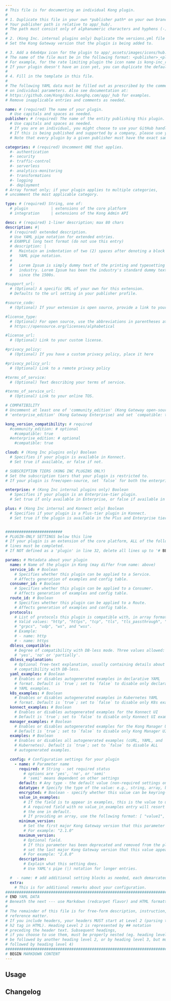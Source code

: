 ```yaml
---
# This file is for documenting an individual Kong plugin.
#
# 1. Duplicate this file in your own *publisher path* on your own branch.
# Your publisher path is relative to app/_hub/.
# The path must consist only of alphanumeric characters and hyphens (-).
#
# 2. (Kong Inc. internal plugins only) Duplicate the versions.yml file into your new plugin directory.
# Set the Kong Gateway version that the plugin is being added to.

# 3. Add a 64x64px icon for the plugin to app/_assets/images/icons/hub.
# The name of the file must be in the following format: <publisher>_<plugin-directory-name>.png
# For example, for the rate limiting plugin the icon name is kong-inc_rate-limiting.png
# If your plugin doesn't have an icon yet, you can duplicate the default_icon.png file.
#
# 4. Fill in the template in this file.
#
# The following YAML data must be filled out as prescribed by the comments
# on individual parameters. Also see documentation at:
# https://github.com/Kong/docs.konghq.com/app/_hub for examples.
# Remove inapplicable entries and comments as needed.

name: # (required) The name of your plugin.
  # Use capitals and spaces as needed.
publisher: # (required) The name of the entity publishing this plugin.
  # Use capitals and spaces as needed.
  # If you are an individual, you might choose to use your GitHub handle, or your name.
  # If this is being published and supported by a company, please use your company name.
  # Note that every plugin by a given publisher must have the exact same value.

categories: # (required) Uncomment ONE that applies.
  #- authentication
  #- security
  #- traffic-control
  #- serverless
  #- analytics-monitoring
  #- transformations
  #- logging
  #- deployment
# Array format only; if your plugin applies to multiple categories,
# uncomment the most applicable category.

type: # (required) String, one of:
  # plugin          | extensions of the core platform
  # integration     | extensions of the Kong Admin API

desc: # (required) 1-liner description; max 80 chars
description: #|
  # (required) extended description.
  # Use YAML pipe notation for extended entries.
  # EXAMPLE long text format (do not use this entry)
  # description: |
  #   Maintain an indentation of two (2) spaces after denoting a block with
  #   YAML pipe notation.
  #
  #   Lorem Ipsum is simply dummy text of the printing and typesetting
  #   industry. Lorem Ipsum has been the industry's standard dummy text ever
  #   since the 1500s.

#support_url:
  # (Optional) A specific URL of your own for this extension.
  # Defaults to the url setting in your publisher profile.

#source_code:
  # (Optional) If your extension is open source, provide a link to your code.

#license_type:
  # (Optional) For open source, use the abbreviations in parentheses at:
  # https://opensource.org/licenses/alphabetical

#license_url:
  # (Optional) Link to your custom license.

#privacy_policy:
  # (Optional) If you have a custom privacy policy, place it here

#privacy_policy_url:
  # (Optional) Link to a remote privacy policy

#terms_of_service:
  # (Optional) Text describing your terms of service.

#terms_of_service_url:
  # (Optional) Link to your online TOS.

# COMPATIBILITY
# Uncomment at least one of 'community_edition' (Kong Gateway open-source) or
# 'enterprise_edition' (Kong Gateway Enterprise) and set `compatible: true`.

kong_version_compatibility: # required
  #community_edition: # optional
    #compatible: true
  #enterprise_edition: # optional
    #compatible: true

cloud: # (Kong Inc plugins only) Boolean
  # Specifies if your plugin is available in Konnect.
  # Set true if available, or false if not.

# SUBSCRIPTION TIERS (KONG INC PLUGINS ONLY)
# Set the subscription tiers that your plugin is restricted to.
# If your plugin is free/open-source, set `false` for both the enterprise and plus tiers.

enterprise: # (Kong Inc internal plugins only) Boolean
  # Specifies if your plugin is an Enterprise-tier plugin.
  # Set true if only available in Enterprise, or false if available in other tiers.

plus: # (Kong Inc internal and Konnect only) Boolean
  # Specifies if your plugin is a Plus-tier plugin in Konnect.
  # Set true if the plugin is available in the Plus and Enterprise tiers, or false if available for free/in open-source.


#########################
# PLUGIN-ONLY SETTINGS below this line
# If your plugin is an extension of the core platform, ALL of the following
# lines must be completed.
# If NOT defined as a 'plugin' in line 32, delete all lines up to '# BEGIN MARKDOWN CONTENT'

params: # Metadata about your plugin
  name: # Name of the plugin in Kong (may differ from name: above)
  service_id: # Boolean
    # Specifies whether this plugin can be applied to a Service.
    # Affects generation of examples and config table.
  consumer_id: # Boolean
    # Specifies whether this plugin can be applied to a Consumer.
    # Affects generation of examples and config table.
  route_id: # Boolean
    # Specifies whether this plugin can be applied to a Route.
    # Affects generation of examples and config table.
  protocols:
    # List of protocols this plugin is compatible with, in array format.
    # Valid values: "http", "https", "tcp", "tls", "tls_passthrough", "grpc",
    # "grpcs", "udp", "ws", and "wss".
    # Example:
    # - name: http
    # - name: https
  dbless_compatible:
    # Degree of compatibility with DB-less mode. Three values allowed:
    # 'yes', 'no' or 'partially'.
  dbless_explanation:
    # Optional free-text explanation, usually containing details about the degree of
    # compatibility with DB-less.
  yaml_examples: # Boolean
    # Enables or disables autogenerated examples in declarative YAML
    # format. Default is `true`; set to `false` to disable only declarative
    # YAML examples.
  k8s_examples: # Boolean
    # Enables or disables autogenerated examples in Kubernetes YAML
    # format. Default is `true`; set to `false` to disable only K8s examples.
  konnect_examples: # Boolean
    # Enables or disables autogenerated examples for the Konnect UI
    # Default is `true`; set to `false` to disable only Konnect UI examples.
  manager_examples: # Boolean
    # Enables or disables autogenerated examples for the Kong Manager UI
    # Default is `true`; set to `false` to disable only Kong Manager UI examples.
  examples: # Boolean
    # Enables or disables all autogenerated examples (cURL, YAML, and
    # Kubernetes). Default is `true`; set to `false` to disable ALL
    # autogenerated examples.

  config: # Configuration settings for your plugin
    - name: # Parameter name
      required: # String - set required status
        # options are 'yes', 'no', or 'semi'
        # 'semi' means dependent on other settings
      default: # Any type - the default value (non-required settings only)
      datatype: # Specify the type of the value: e.g., string, array, boolean, etc.
      encrypted: # Boolean - specify whether this value can be keyring-encrypted in Kong Enterprise
      value_in_examples:
        # If the field is to appear in examples, this is the value to use.
        # A required field with no value_in_examples entry will resort to
        # the one in default.
        # If providing an array, use the following format: [ "value1", "value2" ].
      minimum_version:
        # Set the first major Kong Gateway version that this parameter appears in.
        # For example: "2.1.0"
      maximum_version:
        # Optional field.
        # If this parameter has been deprecated and removed from the plugin,
        # set the last major Kong Gateway version that this value appears in.
        # For example: "2.8.0"
      description:
        # Explain what this setting does.
        # Use YAML's pipe (|) notation for longer entries.

  #  - name: # add additional setting blocks as needed, each demarcated by -
  extra:
    # This is for additional remarks about your configuration.
###############################################################################
# END YAML DATA
# Beneath the next --- use Markdown (redcarpet flavor) and HTML formatting only.
#
# The remainder of this file is for free-form description, instruction, and
# reference matter.
# If you include headers, your headers MUST start at Level 2 (parsing to
# h2 tag in HTML). Heading Level 2 is represented by ## notation
# preceding the header text. Subsequent headings,
# if you choose to use them, must be properly nested (eg. heading level 2 may
# be followed by another heading level 2, or by heading level 3, but must NOT be
# followed by heading level 4)
###############################################################################
# BEGIN MARKDOWN CONTENT
---
```


## Usage
<!-- Any information that the user needs to know about using this plugin:
examples, limitations, use cases, etc. -->

## Changelog

<!-- Add a changelog entry in the following format for every change to the plugin:

**Kong Gateway <version number>**

* Added X parameter for doing XYZ.
* Removed the deprecated Z parameter.
-->
